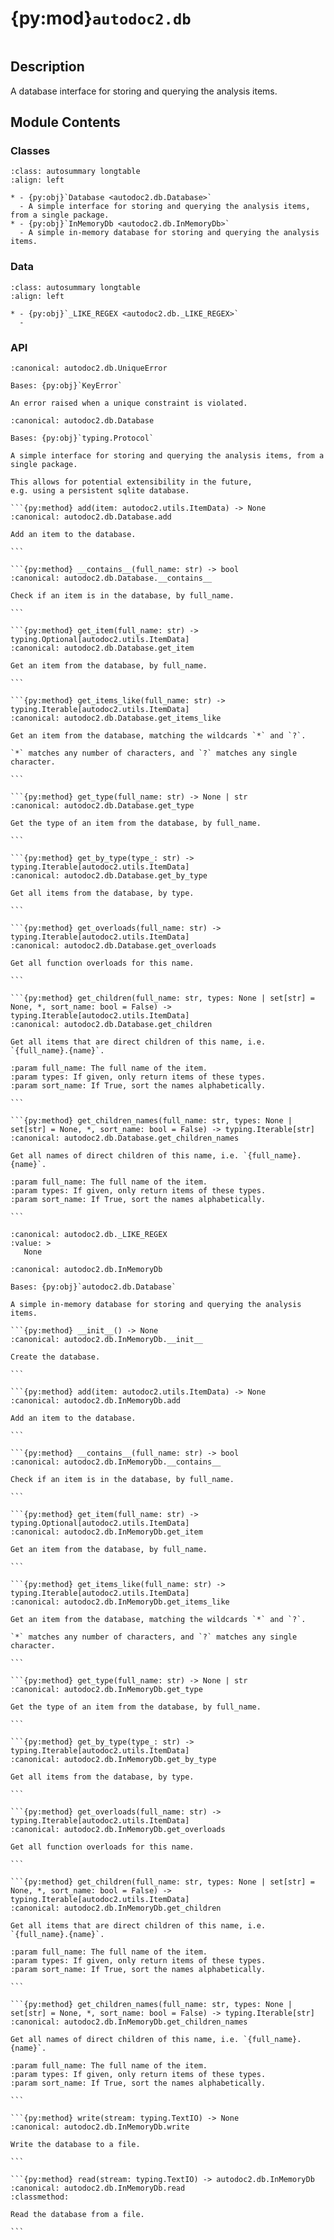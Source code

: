 # {py:mod}`autodoc2.db`

```{py:module} autodoc2.db
```

## Description

A database interface for storing and querying the analysis items.

## Module Contents

### Classes

```{list-table}
:class: autosummary longtable
:align: left

* - {py:obj}`Database <autodoc2.db.Database>`
  - A simple interface for storing and querying the analysis items, from a single package.
* - {py:obj}`InMemoryDb <autodoc2.db.InMemoryDb>`
  - A simple in-memory database for storing and querying the analysis items.
```

### Data

```{list-table}
:class: autosummary longtable
:align: left

* - {py:obj}`_LIKE_REGEX <autodoc2.db._LIKE_REGEX>`
  - 
```

### API

```{py:exception} UniqueError()
:canonical: autodoc2.db.UniqueError

Bases: {py:obj}`KeyError`

An error raised when a unique constraint is violated.

```

````{py:class} Database
:canonical: autodoc2.db.Database

Bases: {py:obj}`typing.Protocol`

A simple interface for storing and querying the analysis items, from a single package.

This allows for potential extensibility in the future,
e.g. using a persistent sqlite database.

```{py:method} add(item: autodoc2.utils.ItemData) -> None
:canonical: autodoc2.db.Database.add

Add an item to the database.

```

```{py:method} __contains__(full_name: str) -> bool
:canonical: autodoc2.db.Database.__contains__

Check if an item is in the database, by full_name.

```

```{py:method} get_item(full_name: str) -> typing.Optional[autodoc2.utils.ItemData]
:canonical: autodoc2.db.Database.get_item

Get an item from the database, by full_name.

```

```{py:method} get_items_like(full_name: str) -> typing.Iterable[autodoc2.utils.ItemData]
:canonical: autodoc2.db.Database.get_items_like

Get an item from the database, matching the wildcards `*` and `?`.

`*` matches any number of characters, and `?` matches any single character.

```

```{py:method} get_type(full_name: str) -> None | str
:canonical: autodoc2.db.Database.get_type

Get the type of an item from the database, by full_name.

```

```{py:method} get_by_type(type_: str) -> typing.Iterable[autodoc2.utils.ItemData]
:canonical: autodoc2.db.Database.get_by_type

Get all items from the database, by type.

```

```{py:method} get_overloads(full_name: str) -> typing.Iterable[autodoc2.utils.ItemData]
:canonical: autodoc2.db.Database.get_overloads

Get all function overloads for this name.

```

```{py:method} get_children(full_name: str, types: None | set[str] = None, *, sort_name: bool = False) -> typing.Iterable[autodoc2.utils.ItemData]
:canonical: autodoc2.db.Database.get_children

Get all items that are direct children of this name, i.e. `{full_name}.{name}`.

:param full_name: The full name of the item.
:param types: If given, only return items of these types.
:param sort_name: If True, sort the names alphabetically.

```

```{py:method} get_children_names(full_name: str, types: None | set[str] = None, *, sort_name: bool = False) -> typing.Iterable[str]
:canonical: autodoc2.db.Database.get_children_names

Get all names of direct children of this name, i.e. `{full_name}.{name}`.

:param full_name: The full name of the item.
:param types: If given, only return items of these types.
:param sort_name: If True, sort the names alphabetically.

```

````

```{py:data} _LIKE_REGEX
:canonical: autodoc2.db._LIKE_REGEX
:value: >
   None

```

````{py:class} InMemoryDb()
:canonical: autodoc2.db.InMemoryDb

Bases: {py:obj}`autodoc2.db.Database`

A simple in-memory database for storing and querying the analysis items.

```{py:method} __init__() -> None
:canonical: autodoc2.db.InMemoryDb.__init__

Create the database.

```

```{py:method} add(item: autodoc2.utils.ItemData) -> None
:canonical: autodoc2.db.InMemoryDb.add

Add an item to the database.

```

```{py:method} __contains__(full_name: str) -> bool
:canonical: autodoc2.db.InMemoryDb.__contains__

Check if an item is in the database, by full_name.

```

```{py:method} get_item(full_name: str) -> typing.Optional[autodoc2.utils.ItemData]
:canonical: autodoc2.db.InMemoryDb.get_item

Get an item from the database, by full_name.

```

```{py:method} get_items_like(full_name: str) -> typing.Iterable[autodoc2.utils.ItemData]
:canonical: autodoc2.db.InMemoryDb.get_items_like

Get an item from the database, matching the wildcards `*` and `?`.

`*` matches any number of characters, and `?` matches any single character.

```

```{py:method} get_type(full_name: str) -> None | str
:canonical: autodoc2.db.InMemoryDb.get_type

Get the type of an item from the database, by full_name.

```

```{py:method} get_by_type(type_: str) -> typing.Iterable[autodoc2.utils.ItemData]
:canonical: autodoc2.db.InMemoryDb.get_by_type

Get all items from the database, by type.

```

```{py:method} get_overloads(full_name: str) -> typing.Iterable[autodoc2.utils.ItemData]
:canonical: autodoc2.db.InMemoryDb.get_overloads

Get all function overloads for this name.

```

```{py:method} get_children(full_name: str, types: None | set[str] = None, *, sort_name: bool = False) -> typing.Iterable[autodoc2.utils.ItemData]
:canonical: autodoc2.db.InMemoryDb.get_children

Get all items that are direct children of this name, i.e. `{full_name}.{name}`.

:param full_name: The full name of the item.
:param types: If given, only return items of these types.
:param sort_name: If True, sort the names alphabetically.

```

```{py:method} get_children_names(full_name: str, types: None | set[str] = None, *, sort_name: bool = False) -> typing.Iterable[str]
:canonical: autodoc2.db.InMemoryDb.get_children_names

Get all names of direct children of this name, i.e. `{full_name}.{name}`.

:param full_name: The full name of the item.
:param types: If given, only return items of these types.
:param sort_name: If True, sort the names alphabetically.

```

```{py:method} write(stream: typing.TextIO) -> None
:canonical: autodoc2.db.InMemoryDb.write

Write the database to a file.

```

```{py:method} read(stream: typing.TextIO) -> autodoc2.db.InMemoryDb
:canonical: autodoc2.db.InMemoryDb.read
:classmethod:

Read the database from a file.

```

````
